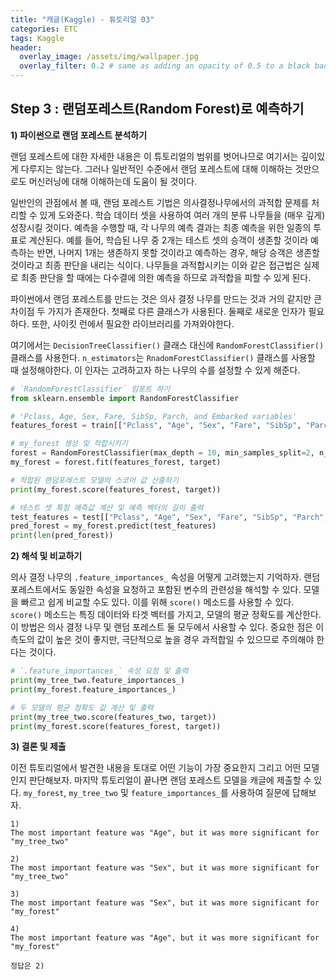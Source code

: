 ```yaml
---
title: "캐글(Kaggle) - 튜토리얼 03"
categories: ETC
tags: Kaggle
header:
  overlay_image: /assets/img/wallpaper.jpg
  overlay_filter: 0.2 # same as adding an opacity of 0.5 to a black background
---
```

## Step 3 : 랜덤포레스트(Random Forest)로 예측하기

**1) 파이썬으로 랜덤 포레스트 분석하기**

랜덤 포레스트에 대한 자세한 내용은 이 튜토리얼의 범위를 벗어나므로 여기서는 깊이있게 다루지는 않는다. 그러나 일반적인 수준에서 랜덤 포레스트에 대해 이해하는 것만으로도 머신러닝에 대해 이해하는데 도움이 될 것이다.

일반인의 관점에서 볼 때, 랜덤 포레스트 기법은 의사결정나무에서의 과적합 문제를 처리할 수 있게 도와준다. 학습 데이터 셋을 사용하여 여러 개의 분류 나무들을 (매우 깊게)성장시킬 것이다. 예측을 수행할 때, 각 나무의 예측 결과는 최종 예측을 위한 일종의 투표로 계산된다. 예를 들어, 학습된 나무 중 2개는 테스트 셋의 승객이 생존할 것이라 예측하는 반면, 나머지 1개는 생존하지 못할 것이라고 예측하는 경우, 해당 승객은 생존할 것이라고 최종 판단을 내리는 식이다. 나무들을 과적합시키는 이와 같은 접근법은 실제로 최종 판단을 할 때에는 다수결에 의한 예측을 하므로 과적합을 피할 수 있게 된다.

파이썬에서 랜덤 포레스트를 만드는 것은 의사 결정 나무를 만드는 것과 거의 같지만 큰 차이점 두 가지가 존재한다. 첫째로 다른 클래스가 사용된다. 둘째로 새로운 인자가 필요하다. 또한, 사이킷 런에서 필요한 라이브러리를 가져와야한다.

여기에서는 ```DecisionTreeClassifier()``` 클래스 대신에 ```RandomForestClassifier()``` 클래스를 사용한다. ```n_estimators```는 ```RnadomForestClassifier()``` 클래스를 사용할 때 설정해야한다. 이 인자는 고려하고자 하는 나무의 수를 설정할 수 있게 해준다.

```python
# `RandomForestClassifier` 임포트 하기
from sklearn.ensemble import RandomForestClassifier

# 'Pclass, Age, Sex, Fare, SibSp, Parch, and Embarked variables'
features_forest = train[["Pclass", "Age", "Sex", "Fare", "SibSp", "Parch", "Embarked"]].values

# my_forest 생성 및 적합시키기
forest = RandomForestClassifier(max_depth = 10, min_samples_split=2, n_estimators = 100, random_state = 1)
my_forest = forest.fit(features_forest, target)

# 적합된 랜덤포레스트 모델의 스코어 값 산출하기
print(my_forest.score(features_forest, target))

# 테스트 셋 특징 예측값 계산 및 예측 벡터의 길이 출력
test_features = test[["Pclass", "Age", "Sex", "Fare", "SibSp", "Parch", "Embarked"]].values
pred_forest = my_forest.predict(test_features)
print(len(pred_forest))
```


**2) 해석 및 비교하기**

의사 결정 나무의 ```.feature_importances_``` 속성을 어떻게 고려했는지 기억하자. 랜덤 포레스트에서도 동일한 속성을 요청하고 포함된 변수의 관련성을 해석할 수 있다. 모델을 빠르고 쉽게 비교할 수도 있다. 이를 위해 ```score()``` 메소드를 사용할 수 있다. ```score()``` 메소드는 특징 데이터와 타겟 벡터를 가지고, 모델의 평균 정확도를 계산한다. 이 방법은 의사 결정 나무 및 랜덤 포레스트 둘 모두에서 사용할 수 있다. 중요한 점은 이 측도의 값이 높은 것이 좋지만, 극단적으로 높을 경우 과적합일 수 있으므로 주의해야 한다는 것이다.

```python
# `.feature_importances_` 속성 요청 및 출력
print(my_tree_two.feature_importances_)
print(my_forest.feature_importances_)

# 두 모델의 평균 정확도 값 계산 및 출력
print(my_tree_two.score(features_two, target))
print(my_forest.score(features_forest, target))
```


**3) 결론 및 제출**

이전 튜토리얼에서 발견한 내용을 토대로 어떤 기능이 가장 중요한지 그리고 어떤 모델인지 판단해보자. 마지막 튜토리얼이 끝나면 랜덤 포레스트 모델을 캐글에 제출할 수 있다. ```my_forest```, ```my_tree_two``` 및 ```feature_importances_```를 사용하여 질문에 답해보자.


```
1)
The most important feature was "Age", but it was more significant for "my_tree_two"

2)
The most important feature was "Sex", but it was more significant for "my_tree_two"

3)
The most important feature was "Sex", but it was more significant for "my_forest"

4)
The most important feature was "Age", but it was more significant for "my_forest"
```

```
정답은 2)
```
